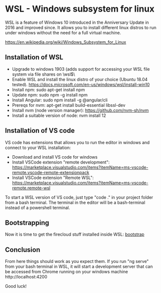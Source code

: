 # WSL - Windows subsystem for linux

WSL is a feature of Windows 10 introduced in the Anniversary Update in 2016 and improved since. It allows you to install 
different linux distros to run under windows without the need for a full virtual machine. 

https://en.wikipedia.org/wiki/Windows_Subsystem_for_Linux


## Installation of WSL

* Upgrade to windows 1903 (adds support for accessing your WSL file system via file shares on \\wsl$\
* Enable WSL and install the linux distro of your choice (Ubuntu 18.04 tested). https://docs.microsoft.com/en-us/windows/wsl/install-win10
* Install npm: sudo apt-get install npm
* Update npm: sudo npm -g install npm
* Install Angular: sudo npm install -g @angular/cli
* Prereqs for nvm: apt-get install build-essential libssl-dev
* Install nvm (node version manager): https://github.com/nvm-sh/nvm
* Install a suitable version of node: nvm install 12

## Installation of VS code
VS code has extensions that allows you to run the editor in windows and connect to your WSL installation:

* Download and install VS code for windows
* Install VSCode extension "remote development": https://marketplace.visualstudio.com/items?itemName=ms-vscode-remote.vscode-remote-extensionpack
* Install VSCode extension "Remote WSL": https://marketplace.visualstudio.com/items?itemName=ms-vscode-remote.remote-wsl

To start a WSL version of VS code, just type "code ." in your project folder from a bash terminal. The terminal in the editor will be a bash-terminal instead of a powershell terminal.

## Bootstrapping

Now it is time to get the firecloud stuff installed inside WSL: [bootstrap](bootstrap.md)

## Conclusion

From here things should work as you expect them. If you run "ng serve" from your bash 
terminal in WSL, it will start a development server that can be accessed from Chrome 
running on your windows machine http://localhost:4200

Good luck!

